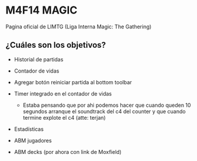 # M4F14 MAGIC

Pagina oficial de LIMTG (Liga Interna Magic: The Gathering)

## ¿Cuáles son los objetivos?

- Historial de partidas

- Contador de vidas

- Agregar botón reiniciar partida al bottom toolbar

- Timer integrado en el contador de vidas
  - Estaba pensando que por ahi podemos hacer que cuando queden 10 segundos arranque el soundtrack del c4 del counter y que cuando termine explote el c4 (atte: terjan)

- Estadísticas

- ABM jugadores

- ABM decks (por ahora con link de Moxfield)
